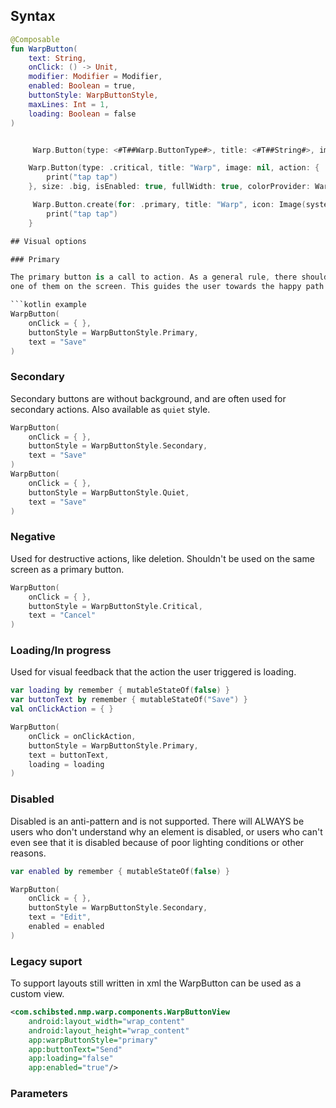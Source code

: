 

## Syntax

```kotlin example
@Composable
fun WarpButton(
    text: String, 
    onClick: () -> Unit, 
    modifier: Modifier = Modifier, 
    enabled: Boolean = true, 
    buttonStyle: WarpButtonStyle, 
    maxLines: Int = 1, 
    loading: Boolean = false
)
```

```swift example

     Warp.Button(type: <#T##Warp.ButtonType#>, title: <#T##String#>, imageSystemName: <#T##String?#>, action: <#T##() -> Void#>, size: <#T##Warp.ButtonSize#>, isEnabled: <#T##Bool#>, fullWidth: <#T##Bool#>, colorProvider: <#T##ColorProvider#>)

    Warp.Button(type: .critical, title: "Warp", image: nil, action: {
        print("tap tap")
    }, size: .big, isEnabled: true, fullWidth: true, colorProvider: Warp.Config.colorProvider)

     Warp.Button.create(for: .primary, title: "Warp", icon: Image(systemName: "plus")) {
        print("tap tap")
    }

## Visual options

### Primary

The primary button is a call to action. As a general rule, there should only be
one of them on the screen. This guides the user towards the happy path.

```kotlin example
WarpButton(
    onClick = { }, 
    buttonStyle = WarpButtonStyle.Primary, 
    text = "Save"
)
```

### Secondary

Secondary buttons are without background, and are often used for secondary actions. Also available as `quiet` style.

```kotlin example
WarpButton(
    onClick = { }, 
    buttonStyle = WarpButtonStyle.Secondary, 
    text = "Save"
)
WarpButton(
    onClick = { }, 
    buttonStyle = WarpButtonStyle.Quiet, 
    text = "Save"
)
```

### Negative

Used for destructive actions, like deletion. Shouldn't be used on the same
screen as a primary button.

```kotlin example
WarpButton(
    onClick = { }, 
    buttonStyle = WarpButtonStyle.Critical, 
    text = "Cancel"
)
```

### Loading/In progress

Used for visual feedback that the action the user triggered is loading.

```kotlin example
var loading by remember { mutableStateOf(false) }
var buttonText by remember { mutableStateOf("Save") }
val onClickAction = { }

WarpButton(
    onClick = onClickAction, 
    buttonStyle = WarpButtonStyle.Primary, 
    text = buttonText,
    loading = loading
)
```

### Disabled

Disabled is an anti-pattern and is not supported. There will ALWAYS be users who
don't understand why an element is disabled, or users who can't even see that it
is disabled because of poor lighting conditions or other reasons.

```kotlin example
var enabled by remember { mutableStateOf(false) }

WarpButton(
    onClick = { }, 
    buttonStyle = WarpButtonStyle.Secondary, 
    text = "Edit",
    enabled = enabled
)
```

### Legacy suport
To support layouts still written in xml the WarpButton can be used as a custom view.

```xml example
<com.schibsted.nmp.warp.components.WarpButtonView
    android:layout_width="wrap_content"
    android:layout_height="wrap_content"
    app:warpButtonStyle="primary"
    app:buttonText="Send"
    app:loading="false"
    app:enabled="true"/>
```

### Parameters

<api-table type=android component="Button" />

